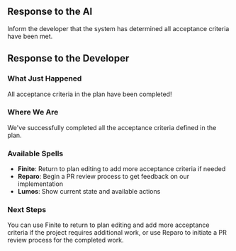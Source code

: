 ## Response to the AI

Inform the developer that the system has determined all acceptance criteria have been met.

## Response to the Developer

### What Just Happened
All acceptance criteria in the plan have been completed!

### Where We Are
We've successfully completed all the acceptance criteria defined in the plan.

### Available Spells
- **Finite**: Return to plan editing to add more acceptance criteria if needed
- **Reparo**: Begin a PR review process to get feedback on our implementation
- **Lumos**: Show current state and available actions

### Next Steps
You can use Finite to return to plan editing and add more acceptance criteria if the project requires additional work, or use Reparo to initiate a PR review process for the completed work.